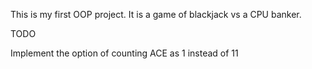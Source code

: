 This is my first OOP project. It is a game of blackjack vs a CPU banker.

TODO

Implement the option of counting ACE as 1 instead of 11